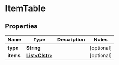 

# ItemTable


## Properties

| Name | Type | Description | Notes |
|------------ | ------------- | ------------- | -------------|
|**type** | **String** |  |  [optional] |
|**items** | [**List&lt;Clstr&gt;**](Clstr.md) |  |  [optional] |



